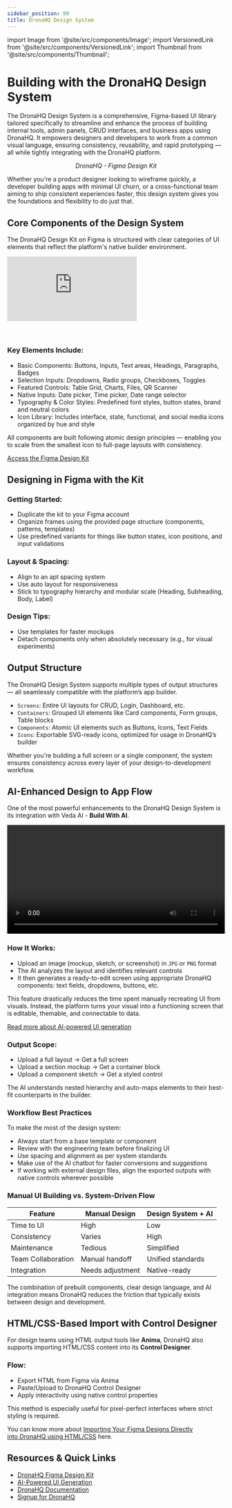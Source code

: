 ```yaml
---
sidebar_position: 99
title: DronaHQ Design System
---
```

import Image from '@site/src/components/Image'; 
import VersionedLink from '@site/src/components/VersionedLink'; 
import Thumbnail from '@site/src/components/Thumbnail';


# Building with the DronaHQ Design System

The DronaHQ Design System is a comprehensive, Figma-based UI library tailored specifically to streamline and enhance the process of building internal tools, admin panels, CRUD interfaces, and business apps using DronaHQ. It empowers designers and developers to work from a common visual language, ensuring consistency, reusability, and rapid prototyping — all while tightly integrating with the DronaHQ platform.

<figure>
  <Thumbnail src="/img/getting-started/design-system/design-system.jpeg" alt="DronaHQ -  Figma Design Kit" />
  <figcaption align = "center"><i>DronaHQ -  Figma Design Kit</i></figcaption>
</figure>


Whether you're a product designer looking to wireframe quickly, a developer building apps with minimal UI churn, or a cross-functional team aiming to ship consistent experiences faster, this design system gives you the foundations and flexibility to do just that.

## Core Components of the Design System

The DronaHQ Design Kit on Figma is structured with clear categories of UI elements that reflect the platform's native builder environment.

<div style={{ position: 'relative', paddingBottom: 'calc(46.33333333333333% + 41px)', height: 0 }}> 
    <iframe 
        src="https://demo.arcade.software/TkJWphvhx2mMMpPqHGDc?embed&embed_mobile=tab&embed_desktop=inline&show_copy_link=true"
    title="Exploring and Customizing UI Component"
        frameborder="0" 
        loading="lazy" 
        webkitallowfullscreen 
        mozallowfullscreen 
        allowfullscreen 
        style= {{ position: 'absolute', top: 0, left: 0, width: '100%', height: '100%', colorScheme: 'light' }} >
    </iframe>
</div>
<br></br>  

### Key Elements Include:

* Basic Components: Buttons, Inputs, Text areas, Headings, Paragraphs, Badges
* Selection Inputs: Dropdowns, Radio groups, Checkboxes, Toggles
* Featured Controls: Table Grid, Charts, Files, QR Scanner
* Native Inputs: Date picker, Time picker, Date range selector
* Typography & Color Styles: Predefined font styles, button states, brand and neutral colors
* Icon Library: Includes interface, state, functional, and social media icons organized by hue and style

All components are built following atomic design principles — enabling you to scale from the smallest icon to full-page layouts with consistency.

[Access the Figma Design Kit](https://www.figma.com/community/file/1493571947316588027/dronahq-design-system)

## Designing in Figma with the Kit


### Getting Started:

* Duplicate the kit to your Figma account
* Organize frames using the provided page structure (components, patterns, templates)
* Use predefined variants for things like button states, icon positions, and input validations

### Layout & Spacing:

* Align to an apt spacing system
* Use auto layout for responsiveness
* Stick to typography hierarchy and modular scale (Heading, Subheading, Body, Label)

### Design Tips:

* Use templates for faster mockups
* Detach components only when absolutely necessary (e.g., for visual experiments)

## Output Structure

The DronaHQ Design System supports multiple types of output structures — all seamlessly compatible with the platform’s app builder.

* `Screens`: Entire UI layouts for CRUD, Login, Dashboard, etc.
* `Containers`: Grouped UI elements like Card components, Form groups, Table blocks
* `Components`: Atomic UI elements such as Buttons, Icons, Text Fields
* `Icons`: Exportable SVG-ready icons, optimized for usage in DronaHQ’s builder

Whether you're building a full screen or a single component, the system ensures consistency across every layer of your design-to-development workflow.

## AI-Enhanced Design to App Flow

One of the most powerful enhancements to the DronaHQ Design System is its integration with  Veda AI - **Build With  AI**.



<video width="100%" controls preload="metadata">
  <source src="/videos/figma-ai/figmaai.mp4" type="video/mp4" />
  Your browser does not support the video tag.
</video>


### How It Works:

* Upload an image (mockup, sketch, or screenshot) in `JPG` or `PNG` format
* The AI analyzes the layout and identifies relevant controls
* It then generates a ready-to-edit screen using appropriate DronaHQ components: text fields, dropdowns, buttons, etc.

This feature drastically reduces the time spent manually recreating UI from visuals. Instead, the platform turns your visual into a functioning screen that is editable, themable, and connectable to data.

[Read more about AI-powered UI generation](https://docs.dronahq.com/building-with-ai/create-apps-with-ai/)

### Output Scope:

* Upload a full layout → Get a full screen
* Upload a section mockup → Get a container block
* Upload a component sketch → Get a styled control

The AI understands nested hierarchy and auto-maps elements to their best-fit counterparts in the builder.


### Workflow Best Practices

To make the most of the design system:

* Always start from a base template or component
* Review with the engineering team before finalizing UI
* Use spacing and alignment as per system standards
* Make use of the AI chatbot for faster conversions and suggestions
* If working with external design files, align the exported outputs with native controls wherever possible

### Manual UI Building vs. System-Driven Flow

| Feature            | Manual Design    | Design System + AI |
| ------------------ | ---------------- | ------------------ |
| Time to UI         | High             | Low                |
| Consistency        | Varies           | High               |
| Maintenance        | Tedious          | Simplified         |
| Team Collaboration | Manual handoff   | Unified standards  |
| Integration        | Needs adjustment | Native-ready       |

The combination of prebuilt components, clear design language, and AI integration means DronaHQ reduces the friction that typically exists between design and development.

## HTML/CSS-Based Import with Control Designer

For design teams using HTML output tools like **Anima**, DronaHQ also supports importing HTML/CSS content into its **Control Designer**.

### Flow:

* Export HTML from Figma via Anima
* Paste/Upload to DronaHQ Control Designer
* Apply interactivity using native control properties

This method is especially useful for pixel-perfect interfaces where strict styling is required.

You can know more about [Importing Your Figma Designs Directly into DronaHQ using HTML/CSS](../building-apps-guides/figma-to-dronahq.md) here.


## Resources & Quick Links

* [DronaHQ Figma Design Kit](https://www.figma.com/community/file/1493571947316588027/dronahq-design-system)
* [AI-Powered UI Generation](https://docs.dronahq.com/building-with-ai/create-apps-with-ai/)
* [DronaHQ Documentation](https://docs.dronahq.com/)
* [Signup for DronaHQ](https://www.dronahq.com/get-started/)


